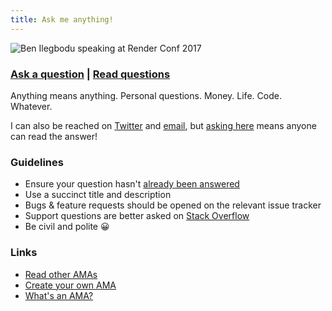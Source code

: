 ```yaml
---
title: Ask me anything!
---
```


![Ben Ilegbodu speaking at Render Conf 2017](./render-conf.jpg)

### [Ask a question](https://github.com/benmvp/ama/issues/new) | [Read questions](https://github.com/benmvp/ama/issues?q=is%3Aissue+is%3Aclosed)

Anything means anything. Personal questions. Money. Life. Code. Whatever.

I can also be reached on [Twitter](https://twitter.com/benmvp) and [email](mailto:ben+ama@benmvp.com), but [asking here](https://github.com/benmvp/ama/issues/new) means anyone can read the answer!

### Guidelines

- Ensure your question hasn't [already been answered](https://github.com/benmvp/ama/issues?q=is%3Aissue+is%3Aclosed)
- Use a succinct title and description
- Bugs & feature requests should be opened on the relevant issue tracker
- Support questions are better asked on [Stack Overflow](http://stackoverflow.com/)
- Be civil and polite 😀

### Links

- [Read other AMAs](https://github.com/sindresorhus/amas)
- [Create your own AMA](https://github.com/benmvp/ama/fork)
- [What's an AMA?](https://en.wikipedia.org/wiki/Reddit#IAmA_and_AMA)
